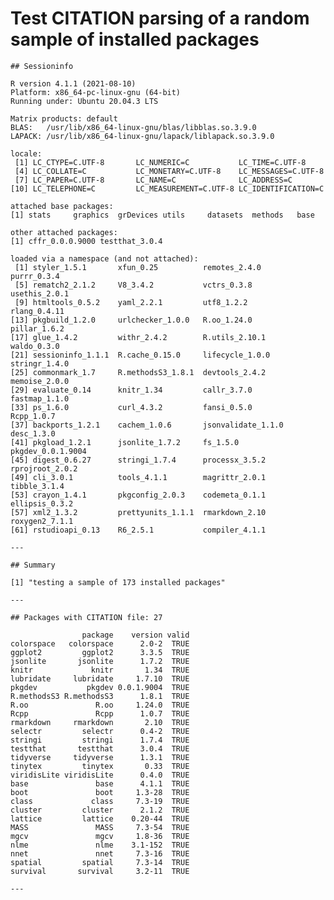 # Test CITATION parsing of a random sample of installed packages

    
    
    ## Sessioninfo 
    
    R version 4.1.1 (2021-08-10)
    Platform: x86_64-pc-linux-gnu (64-bit)
    Running under: Ubuntu 20.04.3 LTS
    
    Matrix products: default
    BLAS:   /usr/lib/x86_64-linux-gnu/blas/libblas.so.3.9.0
    LAPACK: /usr/lib/x86_64-linux-gnu/lapack/liblapack.so.3.9.0
    
    locale:
     [1] LC_CTYPE=C.UTF-8       LC_NUMERIC=C           LC_TIME=C.UTF-8       
     [4] LC_COLLATE=C           LC_MONETARY=C.UTF-8    LC_MESSAGES=C.UTF-8   
     [7] LC_PAPER=C.UTF-8       LC_NAME=C              LC_ADDRESS=C          
    [10] LC_TELEPHONE=C         LC_MEASUREMENT=C.UTF-8 LC_IDENTIFICATION=C   
    
    attached base packages:
    [1] stats     graphics  grDevices utils     datasets  methods   base     
    
    other attached packages:
    [1] cffr_0.0.0.9000 testthat_3.0.4 
    
    loaded via a namespace (and not attached):
     [1] styler_1.5.1       xfun_0.25          remotes_2.4.0      purrr_0.3.4       
     [5] rematch2_2.1.2     V8_3.4.2           vctrs_0.3.8        usethis_2.0.1     
     [9] htmltools_0.5.2    yaml_2.2.1         utf8_1.2.2         rlang_0.4.11      
    [13] pkgbuild_1.2.0     urlchecker_1.0.0   R.oo_1.24.0        pillar_1.6.2      
    [17] glue_1.4.2         withr_2.4.2        R.utils_2.10.1     waldo_0.3.0       
    [21] sessioninfo_1.1.1  R.cache_0.15.0     lifecycle_1.0.0    stringr_1.4.0     
    [25] commonmark_1.7     R.methodsS3_1.8.1  devtools_2.4.2     memoise_2.0.0     
    [29] evaluate_0.14      knitr_1.34         callr_3.7.0        fastmap_1.1.0     
    [33] ps_1.6.0           curl_4.3.2         fansi_0.5.0        Rcpp_1.0.7        
    [37] backports_1.2.1    cachem_1.0.6       jsonvalidate_1.1.0 desc_1.3.0        
    [41] pkgload_1.2.1      jsonlite_1.7.2     fs_1.5.0           pkgdev_0.0.1.9004 
    [45] digest_0.6.27      stringi_1.7.4      processx_3.5.2     rprojroot_2.0.2   
    [49] cli_3.0.1          tools_4.1.1        magrittr_2.0.1     tibble_3.1.4      
    [53] crayon_1.4.1       pkgconfig_2.0.3    codemeta_0.1.1     ellipsis_0.3.2    
    [57] xml2_1.3.2         prettyunits_1.1.1  rmarkdown_2.10     roxygen2_7.1.1    
    [61] rstudioapi_0.13    R6_2.5.1           compiler_4.1.1    
    
    ---
    
    ## Summary 
    
    [1] "testing a sample of 173 installed packages"
    
    ---
    
    ## Packages with CITATION file: 27 
    
                    package    version valid
    colorspace   colorspace      2.0-2  TRUE
    ggplot2         ggplot2      3.3.5  TRUE
    jsonlite       jsonlite      1.7.2  TRUE
    knitr             knitr       1.34  TRUE
    lubridate     lubridate     1.7.10  TRUE
    pkgdev           pkgdev 0.0.1.9004  TRUE
    R.methodsS3 R.methodsS3      1.8.1  TRUE
    R.oo               R.oo     1.24.0  TRUE
    Rcpp               Rcpp      1.0.7  TRUE
    rmarkdown     rmarkdown       2.10  TRUE
    selectr         selectr      0.4-2  TRUE
    stringi         stringi      1.7.4  TRUE
    testthat       testthat      3.0.4  TRUE
    tidyverse     tidyverse      1.3.1  TRUE
    tinytex         tinytex       0.33  TRUE
    viridisLite viridisLite      0.4.0  TRUE
    base               base      4.1.1  TRUE
    boot               boot     1.3-28  TRUE
    class             class     7.3-19  TRUE
    cluster         cluster      2.1.2  TRUE
    lattice         lattice    0.20-44  TRUE
    MASS               MASS     7.3-54  TRUE
    mgcv               mgcv     1.8-36  TRUE
    nlme               nlme    3.1-152  TRUE
    nnet               nnet     7.3-16  TRUE
    spatial         spatial     7.3-14  TRUE
    survival       survival     3.2-11  TRUE
    
    ---

